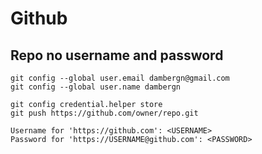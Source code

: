 # Github

## Repo no username and password
```
git config --global user.email dambergn@gmail.com
git config --global user.name dambergn

git config credential.helper store
git push https://github.com/owner/repo.git

Username for 'https://github.com': <USERNAME>
Password for 'https://USERNAME@github.com': <PASSWORD>
```